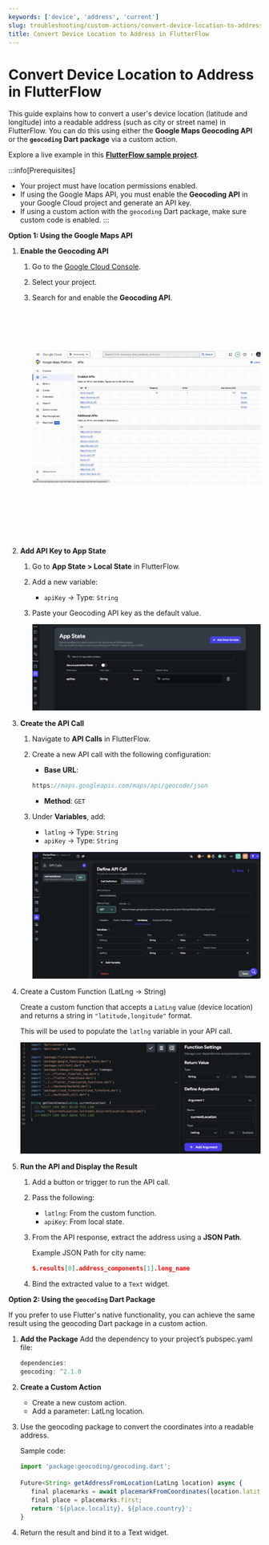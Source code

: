 ```yaml
---
keywords: ['device', 'address', 'current']
slug: troubleshooting/custom-actions/convert-device-location-to-address
title: Convert Device Location to Address in FlutterFlow
---
```


# Convert Device Location to Address in FlutterFlow

This guide explains how to convert a user's device location (latitude and longitude) into a readable address (such as city or street name) in FlutterFlow. You can do this using either the **Google Maps Geocoding API** or the **`geocoding` Dart package** via a custom action.

Explore a live example in this **[FlutterFlow sample project](https://app.flutterflow.io/project/geo-track-rvndye)**.

:::info[Prerequisites]
- Your project must have location permissions enabled.
- If using the Google Maps API, you must enable the **Geocoding API** in your Google Cloud project and generate an API key.
- If using a custom action with the `geocoding` Dart package, make sure custom code is enabled.
:::

**Option 1: Using the Google Maps API**

   1. **Enable the Geocoding API**

      1. Go to the [Google Cloud Console](https://console.cloud.google.com/).
      2. Select your project.
      3. Search for and enable the **Geocoding API**.

         ![](../assets/20250430121231440026.gif)

   2. **Add API Key to App State**

      1. Go to **App State > Local State** in FlutterFlow.
      2. Add a new variable:
         - `apiKey` → Type: `String`
      3. Paste your Geocoding API key as the default value.

         ![](../assets/20250430121231812590.png)

   3. **Create the API Call**

      1. Navigate to **API Calls** in FlutterFlow.
      2. Create a new API call with the following configuration:

         - **Base URL**:  
         ```js
         https://maps.googleapis.com/maps/api/geocode/json
         ```
         - **Method**: `GET`

      3. Under **Variables**, add:
         - `latlng` → Type: `String`
         - `apiKey` → Type: `String`

         ![](../assets/20250430121232082585.png)

   4. Create a Custom Function (LatLng → String)

      Create a custom function that accepts a `LatLng` value (device location) and returns a string in `"latitude,longitude"` format.

      This will be used to populate the `latlng` variable in your API call.

         ![](../assets/20250430121232452872.png)

   5. **Run the API and Display the Result**

      1. Add a button or trigger to run the API call.
      2. Pass the following:
         - `latlng`: From the custom function.
         - `apiKey`: From local state.
      3. From the API response, extract the address using a **JSON Path**.

         Example JSON Path for city name:
            ```json
            $.results[0].address_components[1].long_name
            ```
      4. Bind the extracted value to a `Text` widget.

**Option 2: Using the `geocoding` Dart Package**

   If you prefer to use Flutter's native functionality, you can achieve the same result using the geocoding Dart package in a custom action.

   1. **Add the Package**
      Add the dependency to your project’s pubspec.yaml file:

      ```js
      dependencies:
      geocoding: ^2.1.0
      ```

   2. **Create a Custom Action**
      - Create a new custom action.
      - Add a parameter: LatLng location.
   3. Use the geocoding package to convert the coordinates into a readable address.

      Sample code:

      ```js
      import 'package:geocoding/geocoding.dart';

      Future<String> getAddressFromLocation(LatLng location) async {
         final placemarks = await placemarkFromCoordinates(location.latitude, location.longitude);
         final place = placemarks.first;
         return '${place.locality}, ${place.country}';
      }

      ```
   4. Return the result and bind it to a Text widget.